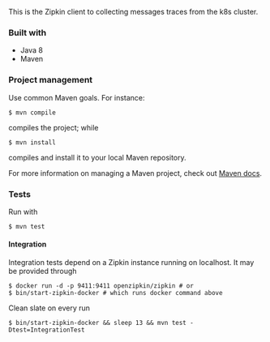 This is the Zipkin client to collecting messages traces from the k8s cluster.

### Built with

- Java 8
- Maven

### Project management

Use common Maven goals. For instance:

    $ mvn compile

compiles the project; while

    $ mvn install

compiles and install it to your local Maven repository.

For more information on managing a Maven project, check out [Maven docs][maven].

### Tests

Run with

    $ mvn test

#### Integration

Integration tests depend on a Zipkin instance running on localhost. It may be
provided through

    $ docker run -d -p 9411:9411 openzipkin/zipkin # or
    $ bin/start-zipkin-docker # which runs docker command above

Clean slate on every run

	$ bin/start-zipkin-docker && sleep 13 && mvn test -Dtest=IntegrationTest

[maven]: https://maven.apache.org/guides/introduction/introduction-to-the-lifecycle.html#A_Build_Lifecycle_is_Made_Up_of_Phases
